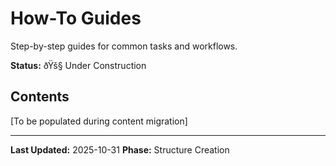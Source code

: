 ﻿# How-To Guides

Step-by-step guides for common tasks and workflows.

**Status:** ðŸš§ Under Construction

## Contents

[To be populated during content migration]

---

**Last Updated:** 2025-10-31
**Phase:** Structure Creation
